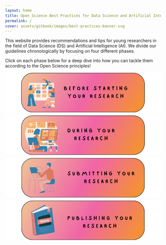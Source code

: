 ```yaml
---
layout: home
title: Open Science Best Practices for Data Science and Artificial Intelligence
permalink: /
cover: assets/gitbook/images/best-practices-banner.svg
---
```


This website provides recommendations and tips for young researchers in the field of Data Science
(DS) and Artificial Intelligence (AI). We divide our guidelines chronologically by focusing on four different phases.

Click on each phase below for a deep dive into how you can tackle them according to the Open Science principles!

<div style="margin-top: 10px;">
<a href="https://nfdi4ds.github.io/ds-best-practices/jekyll/2019-04-27-before_research.html"><img src="assets/gitbook/images/before-home.png"
     alt=""
     style="float: left; margin-right: 10px; margin-bottom: 10px;" /></a>

<a href="https://nfdi4ds.github.io/ds-best-practices/jekyll/2019-04-28-during_research.html"><img src="assets/gitbook/images/during-home.png"
     alt=""
     style="float: left; margin-right: 10px; margin-bottom: 10px;" /></a>

<a href="https://nfdi4ds.github.io/ds-best-practices/jekyll/2019-04-29-submitting.html"><img src="assets/gitbook/images/submit-home.png"
     alt=""
     style="float: left; margin-right: 10px; margin-bottom: 10px; " /></a>

<a href="https://nfdi4ds.github.io/ds-best-practices/jekyll/2021-08-10-publishing.html"><img src="assets/gitbook/images/publish-home.png"
     alt=""
     style="float: left; margin-right: 10px; margin-bottom: 10px;" /></a>
</div>
